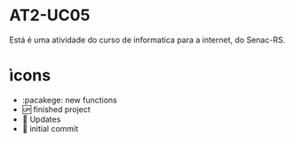 # AT2-UC05
Está é uma atividade do curso de informatica para a internet, do Senac-RS.

# ìcons
- :pacakege: new functions
- :up: finished project
- :balloon: Updates
- :school_satchel: initial commit